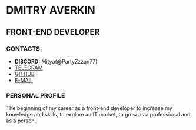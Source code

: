 # DMITRY AVERKIN
## FRONT-END DEVELOPER
### CONTACTS:
 * **DISCORD:** Mitya(@PartyZzzan77)
 * [TELEGRAM](t.me/MityaFilin)
 * [GITHUB](https://github.com/PartyZzzan77)
 * [E-MAIL](partyzan327@gmail.com)
### PERSONAL PROFILE

The beginning of my career as a front-end developer to increase my knowledge and skills, to explore an IT market, to grow as a professional and as a person.